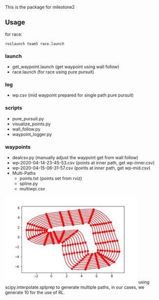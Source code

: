 This is the package for milestone2

## Usage

for race:
```
roslaunch team5 race.launch
```

### launch 
- get_waypoint.launch (get waypoint using wall follow)
- race.launch (for race using pure pursuit)
 

### log
- wp.csv (mid waypoint prepared for single path pure pursuit)

### scripts
- pure_pursuit.py 
- visualize_points.py
- wall_follow.py
- waypoint_logger.py

### waypoints
- dealcsv.py (manually adjust the waypoint get from wall follow)
- wp-2020-04-14-23-45-53.csv (points at inner path, get wp-inner.csv)
- wp-2020-04-15-06-31-57.csv (points at inner path, get wp-mid.csv)
- Multi-Paths
  - points.txt (points set from rviz)
  - spline.py
  - multiwpi.csv 

<img src="waypoints/Multi-Paths/paths.png" />
using scipy.interpolate.splprep to generate multiple paths, in our cases, we generate 10 for the use of RL.
